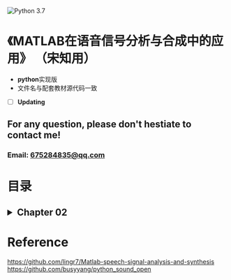 ![Python 3.7](https://img.shields.io/badge/Python-3.7-blue.svg)
# 《MATLAB在语音信号分析与合成中的应用》 （宋知用）
- **python**实现版 
- 文件名与配套教材源代码一致

- [ ] **Updating**

## For any question, please don't hestiate to contact me!
### Email: 675284835@qq.com

# 目录

## <details> <summary>Chapter 02</summary>  2.1.0  [短时平均幅度](./Chapter2_TimeFrequency_ShortTime/pr2_3_0.py)  </details>

# Reference
https://github.com/lingr7/Matlab-speech-signal-analysis-and-synthesis  
https://github.com/busyyang/python_sound_open

